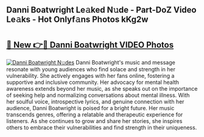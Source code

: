 ## Danni Boatwright Le𝚊ked N𝚞de - Part-DoZ Video Le𝚊ks - Hot Onlyf𝚊ns Photos kKg2w

# <h2><a href="http://ab73159.deff.icu/?id=Danni+Boatwright">🔗 New 👉🔴 Danni Boatwright VIDEO Photos</a></h2>

[![Danni Boatwright N𝚞des](https://i.imgur.com/rIISA9y.gif)](http://ab73159.deff.icu/?id=Danni+Boatwright)
Danni Boatwright's music and message resonate with young audiences who find solace and strength in her vulnerability. She actively engages with her fans online, fostering a supportive and inclusive community. Her advocacy for mental health awareness extends beyond her music, as she speaks out on the importance of seeking help and normalizing conversations about mental illness. With her soulful voice, introspective lyrics, and genuine connection with her audience, Danni Boatwright is poised for a bright future. Her music transcends genres, offering a relatable and therapeutic experience for listeners. As she continues to grow and share her stories, she inspires others to embrace their vulnerabilities and find strength in their uniqueness.
